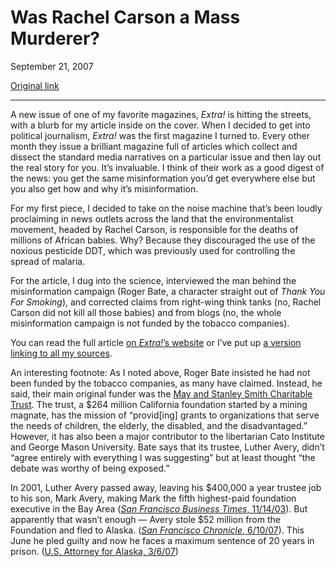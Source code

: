 Was Rachel Carson a Mass Murderer?
==================================

September 21, 2007

[Original link](http://www.aaronsw.com/weblog/rachelcarson)

* * * * *

A new issue of one of my favorite magazines, *Extra!* is hitting the
streets, with a blurb for my article inside on the cover. When I decided
to get into political journalism, *Extra!* was the first magazine I
turned to. Every other month they issue a brilliant magazine full of
articles which collect and dissect the standard media narratives on a
particular issue and then lay out the real story for you. It’s
invaluable. I think of their work as a good digest of the news: you get
the same misinformation you’d get everywhere else but you also get how
and why it’s misinformation.

For my first piece, I decided to take on the noise machine that’s been
loudly proclaiming in news outlets across the land that the
environmentalist movement, headed by Rachel Carson, is responsible for
the deaths of millions of African babies. Why? Because they discouraged
the use of the noxious pesticide DDT, which was previously used for
controlling the spread of malaria.

For the article, I dug into the science, interviewed the man behind the
misinformation campaign (Roger Bate, a character straight out of *Thank
You For Smoking*), and corrected claims from right-wing think tanks (no,
Rachel Carson did not kill all those babies) and from blogs (no, the
whole misinformation campaign is not funded by the tobacco companies).

You can read the full article [on *Extra!*’s
website](http://www.fair.org/index.php?page=3186) or I’ve put up [a
version linking to all my
sources](http://aaronsw.jottit.com/rachelcarson).

An interesting footnote: As I noted above, Roger Bate insisted he had
not been funded by the tobacco companies, as many have claimed. Instead,
he said, their main original funder was the [May and Stanley Smith
Charitable Trust](http://www.adminitrustllc.com/foundations/mssct.htm).
The trust, a \$264 million California foundation started by a mining
magnate, has the mission of “provid[ing] grants to organizations that
serve the needs of children, the elderly, the disabled, and the
disadvantaged.” However, it has also been a major contributor to the
libertarian Cato Institute and George Mason University. Bate says that
its trustee, Luther Avery, didn’t “agree entirely with everything I was
suggesting” but at least thought “the debate was worthy of being
exposed.”

In 2001, Luther Avery passed away, leaving his \$400,000 a year trustee
job to his son, Mark Avery, making Mark the fifth highest-paid
foundation executive in the Bay Area ([*San Francisco Business Times*,
11/14/03](http://sfgate.com/cgi-bin/article.cgi?f=/c/a/2007/06/10/BAG46QCQFB1.DTL)).
But apparently that wasn’t enough — Avery stole \$52 million from the
Foundation and fled to Alaska. ([*San Francisco Chronicle*,
6/10/07](http://www.bizjournals.com/sanfrancisco/stories/2003/11/17/focus1.html?t=printable)).
This June he pled guilty and now he faces a maximum sentence of 20 years
in prison. ([U.S. Attorney for Alaska,
3/6/07](http://anchorage.fbi.gov/doj/pressrel/2007/moneylaundering030607.htm))
